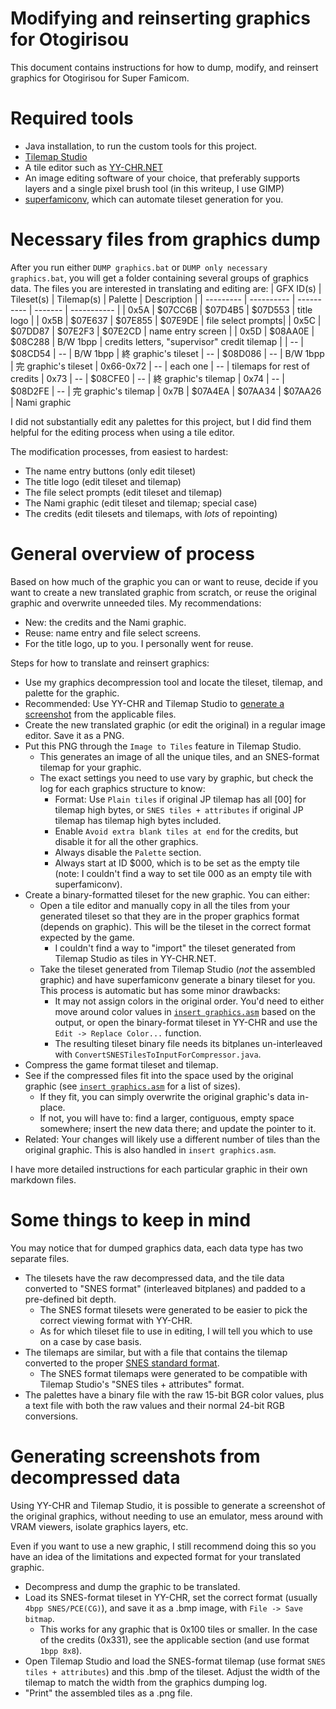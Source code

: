 # Modifying and reinserting graphics for Otogirisou
This document contains instructions for how to dump, modify, and reinsert graphics for Otogirisou for Super Famicom.

# Required tools
- Java installation, to run the custom tools for this project.
- [Tilemap Studio](https://github.com/Rangi42/tilemap-studio)
- A tile editor such as [YY-CHR.NET](https://www.romhacking.net/utilities/958/)
- An image editing software of your choice, that preferably supports layers and
  a single pixel brush tool (in this writeup, I use GIMP)
- [superfamiconv](https://github.com/Optiroc/SuperFamiconv), which can automate
  tileset generation for you.

# Necessary files from graphics dump
After you run either `DUMP graphics.bat` or `DUMP only necessary graphics.bat`, you will get a folder containing several groups of graphics data. The files you are interested in translating and editing are:
| GFX ID(s) | Tileset(s) | Tilemap(s) | Palette | Description |
| --------- | ---------- | ---------- | ------- | ----------- |
| 0x5A | $07CC6B | $07D4B5 | $07D553  | title logo |
| 0x5B | $07E637 | $07E855 | $07E9DE  | file select prompts|
| 0x5C | $07DD87 | $07E2F3 | $07E2CD  | name entry screen |
| 0x5D | $08AA0E | $08C288 | B/W 1bpp | credits letters, "supervisor" credit tilemap |
|  --  | $08CD54 | --      | B/W 1bpp | 終 graphic's tileset
|  --  | $08D086 | --      | B/W 1bpp | 完 graphic's tileset
| 0x66-0x72 | -- | each one | --      | tilemaps for rest of credits
| 0x73 | --      | $08CFE0 | --       | 終 graphic's tilemap
| 0x74 | --      | $08D2FE | --       | 完 graphic's tilemap
| 0x7B | $07A4EA | $07AA34 | $07AA26  | Nami graphic

I did not substantially edit any palettes for this project, but I did find them
helpful for the editing process when using a tile editor.

The modification processes, from easiest to hardest:
- The name entry buttons (only edit tileset)
- The title logo (edit tileset and tilemap)
- The file select prompts (edit tileset and tilemap)
- The Nami graphic (edit tileset and tilemap; special case)
- The credits (edit tilesets and tilemaps, with *lots* of repointing)

# General overview of process
Based on how much of the graphic you can or want to reuse, decide if you want to
create a new translated graphic from scratch, or reuse the original graphic and
overwrite unneeded tiles. My recommendations:
- New: the credits and the Nami graphic.
- Reuse: name entry and file select screens.
- For the title logo, up to you. I personally went for reuse.

Steps for how to translate and reinsert graphics:
- Use my graphics decompression tool and locate the tileset, tilemap, and
  palette for the graphic.
- Recommended: Use YY-CHR and Tilemap Studio to
  [generate a screenshot](#generating-screenshots-from-decompressed-data)
  from the applicable files.
- Create the new translated graphic (or edit the original) in a regular image
  editor. Save it as a PNG.
- Put this PNG through the `Image to Tiles` feature in Tilemap Studio.
  - This generates an image of all the unique tiles, and an SNES-format tilemap
    for your graphic.
  - The exact settings you need to use vary by graphic, but check the log for
    each graphics structure to know:
    - Format: Use `Plain tiles` if original JP tilemap has all [00] for tilemap
      high bytes, or `SNES tiles + attributes` if original JP tilemap has
      tilemap high bytes included.
    - Enable `Avoid extra blank tiles at end` for the credits, but disable it
      for all the other graphics.
    - Always disable the `Palette` section.
    - Always start at ID $000, which is to be set as the empty tile (note: I
      couldn't find a way to set tile 000 as an empty tile with superfamiconv).
- Create a binary-formatted tileset for the new graphic. You can either:
  - Open a tile editor and manually copy in all the tiles from your generated
    tileset so that they are in the proper graphics format (depends on graphic).
    This will be the tileset in the correct format expected by the game.
    - I couldn't find a way to "import" the tileset generated from Tilemap Studio
      as tiles in YY-CHR.NET.
  - Take the tileset generated from Tilemap Studio (*not* the assembled graphic)
    and have superfamiconv generate a binary tileset for you. This process is
    automatic but has some minor drawbacks:
    - It may not assign colors in the original order. You'd need to either move
      around color values in [`insert graphics.asm`](/asm/insert%20graphics.asm)
      based on the output, or open the binary-format tileset in YY-CHR and use
      the `Edit -> Replace Color...` function.
    - The resulting tileset binary file needs its bitplanes un-interleaved with
      `ConvertSNESTilesToInputForCompressor.java`.
- Compress the game format tileset and tilemap.
- See if the compressed files fit into the space used by the original graphic
  (see [`insert graphics.asm`](/asm/insert%20graphics.asm) for a list of sizes).
  - If they fit, you can simply overwrite the original graphic's data in-place.
  - If not, you will have to: find a larger, contiguous, empty space somewhere;
    insert the new data there; and update the pointer to it.
- Related: Your changes will likely use a different number of tiles than the
  original graphic. This is also handled in `insert graphics.asm`.

I have more detailed instructions for each particular graphic in their own
markdown files.

# Some things to keep in mind
You may notice that for dumped graphics data, each data type has two separate files.
- The tilesets have the raw decompressed data, and the tile data converted to
  "SNES format" (interleaved bitplanes) and padded to a pre-defined bit depth.
  - The SNES format tilesets were generated to be easier to pick the correct
    viewing format with YY-CHR.
  - As for which tileset file to use in editing, I will tell you which to use on
    a case by case basis.
- The tilemaps are similar, but with a file that contains the tilemap converted
  to the proper [SNES standard format](https://problemkaputt.de/fullsnes.htm#snesppuvideomemoryvram).
  - The SNES format tilemaps were generated to be compatible with Tilemap
    Studio's "SNES tiles + attributes" format.
- The palettes have a binary file with the raw 15-bit BGR color values, plus a
  text file with both the raw values and their normal 24-bit RGB conversions.

# Generating screenshots from decompressed data
Using YY-CHR and Tilemap Studio, it is possible to generate a screenshot of the
original graphics, without needing to use an emulator, mess around with VRAM
viewers, isolate graphics layers, etc.

Even if you want to use a new graphic, I still recommend doing this so you have an idea of the limitations and expected format for your translated graphic.
- Decompress and dump the graphic to be translated.
- Load its SNES-format tileset in YY-CHR, set the correct format (usually
  `4bpp SNES/PCE(CG)`), and save it as a .bmp image, with `File -> Save bitmap`.
  - This works for any graphic that is 0x100 tiles or smaller. In the case of
    the credits (0x331), see the applicable section (and use format `1bpp 8x8`).
- Open Tilemap Studio and load the SNES-format tilemap (use format `SNES tiles +
  attributes`) and this .bmp of the tileset. Adjust the width of the tilemap to
  match the width from the graphics dumping log.
- "Print" the assembled tiles as a .png file.
